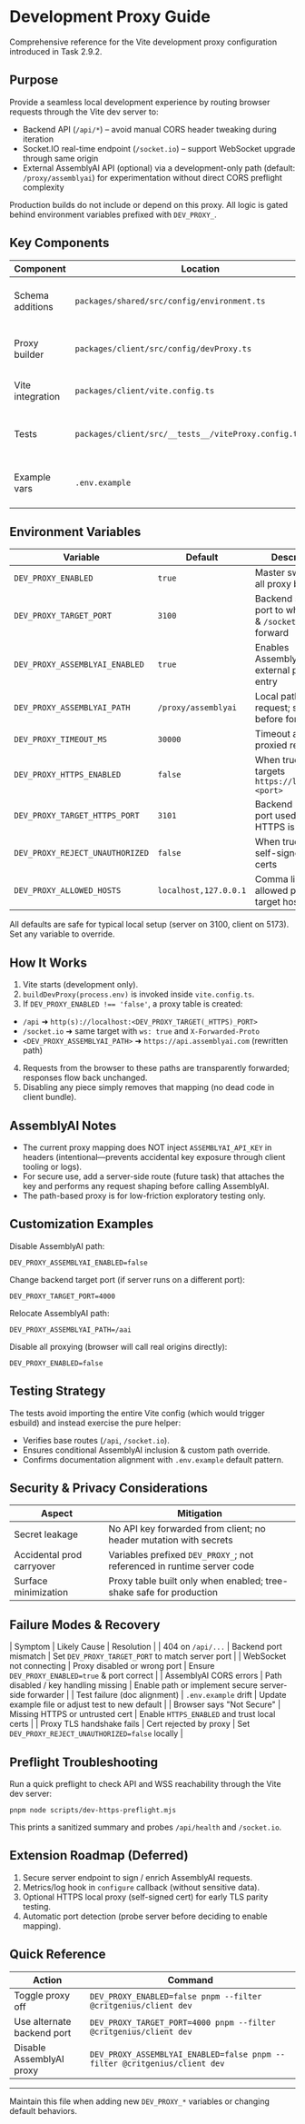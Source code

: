 # Development Proxy Guide

Comprehensive reference for the Vite development proxy configuration introduced in Task 2.9.2.

## Purpose

Provide a seamless local development experience by routing browser requests through the Vite dev
server to:

- Backend API (`/api/*`) – avoid manual CORS header tweaking during iteration
- Socket.IO real-time endpoint (`/socket.io`) – support WebSocket upgrade through same origin
- External AssemblyAI API (optional) via a development-only path (default: `/proxy/assemblyai`) for
  experimentation without direct CORS preflight complexity

Production builds do not include or depend on this proxy. All logic is gated behind environment
variables prefixed with `DEV_PROXY_`.

## Key Components

| Component        | Location                                                 | Responsibility                                  |
| ---------------- | -------------------------------------------------------- | ----------------------------------------------- |
| Schema additions | `packages/shared/src/config/environment.ts`              | Validated dev proxy env vars (defaults, safety) |
| Proxy builder    | `packages/client/src/config/devProxy.ts`                 | Pure helper building Vite `server.proxy` map    |
| Vite integration | `packages/client/vite.config.ts`                         | Conditionally injects proxy based on env        |
| Tests            | `packages/client/src/__tests__/viteProxy.config.test.ts` | Ensures helper logic & docs alignment           |
| Example vars     | `.env.example`                                           | Documents defaults & customization knobs        |

## Environment Variables

| Variable                       | Default             | Description                                                |
| ------------------------------ | ------------------- | ---------------------------------------------------------- |
| `DEV_PROXY_ENABLED`            | `true`              | Master switch for all proxy behavior                       |
| `DEV_PROXY_TARGET_PORT`        | `3100`              | Backend server port to which `/api` & `/socket.io` forward |
| `DEV_PROXY_ASSEMBLYAI_ENABLED` | `true`              | Enables AssemblyAI external proxy entry                    |
| `DEV_PROXY_ASSEMBLYAI_PATH`    | `/proxy/assemblyai` | Local path clients request; stripped before forwarding     |
| `DEV_PROXY_TIMEOUT_MS`         | `30000`             | Timeout applied to proxied requests                        |
| `DEV_PROXY_HTTPS_ENABLED`      | `false`             | When true, proxy targets `https://localhost:<port>`        |
| `DEV_PROXY_TARGET_HTTPS_PORT`  | `3101`              | Backend HTTPS port used when HTTPS is enabled              |
| `DEV_PROXY_REJECT_UNAUTHORIZED`| `false`             | When true, rejects self-signed/local certs                 |
| `DEV_PROXY_ALLOWED_HOSTS`      | `localhost,127.0.0.1` | Comma list of allowed proxy target hosts                 |

All defaults are safe for typical local setup (server on 3100, client on 5173). Set any variable to
override.

## How It Works

1. Vite starts (development only).
2. `buildDevProxy(process.env)` is invoked inside `vite.config.ts`.
3. If `DEV_PROXY_ENABLED !== 'false'`, a proxy table is created:
  - `/api` ➜ `http(s)://localhost:<DEV_PROXY_TARGET(_HTTPS)_PORT>`
  - `/socket.io` ➜ same target with `ws: true` and `X-Forwarded-Proto`
   - `<DEV_PROXY_ASSEMBLYAI_PATH>` ➜ `https://api.assemblyai.com` (rewritten path)
4. Requests from the browser to these paths are transparently forwarded; responses flow back
   unchanged.
5. Disabling any piece simply removes that mapping (no dead code in client bundle).

## AssemblyAI Notes

- The current proxy mapping does NOT inject `ASSEMBLYAI_API_KEY` in headers (intentional—prevents
  accidental key exposure through client tooling or logs).
- For secure use, add a server-side route (future task) that attaches the key and performs any
  request shaping before calling AssemblyAI.
- The path-based proxy is for low-friction exploratory testing only.

## Customization Examples

Disable AssemblyAI path:

```
DEV_PROXY_ASSEMBLYAI_ENABLED=false
```

Change backend target port (if server runs on a different port):

```
DEV_PROXY_TARGET_PORT=4000
```

Relocate AssemblyAI path:

```
DEV_PROXY_ASSEMBLYAI_PATH=/aai
```

Disable all proxying (browser will call real origins directly):

```
DEV_PROXY_ENABLED=false
```

## Testing Strategy

The tests avoid importing the entire Vite config (which would trigger esbuild) and instead exercise
the pure helper:

- Verifies base routes (`/api`, `/socket.io`).
- Ensures conditional AssemblyAI inclusion & custom path override.
- Confirms documentation alignment with `.env.example` default pattern.

## Security & Privacy Considerations

| Aspect                    | Mitigation                                                             |
| ------------------------- | ---------------------------------------------------------------------- |
| Secret leakage            | No API key forwarded from client; no header mutation with secrets      |
| Accidental prod carryover | Variables prefixed `DEV_PROXY_`; not referenced in runtime server code |
| Surface minimization      | Proxy table built only when enabled; tree-shake safe for production    |

## Failure Modes & Recovery

| Symptom                      | Likely Cause                         | Resolution                                            |
| 404 on `/api/...`            | Backend port mismatch                | Set `DEV_PROXY_TARGET_PORT` to match server port      |
| WebSocket not connecting     | Proxy disabled or wrong port         | Ensure `DEV_PROXY_ENABLED=true` & port correct        |
| AssemblyAI CORS errors       | Path disabled / key handling missing | Enable path or implement secure server-side forwarder |
| Test failure (doc alignment) | `.env.example` drift                 | Update example file or adjust test to new default     |
| Browser says "Not Secure"   | Missing HTTPS or untrusted cert      | Enable `HTTPS_ENABLED` and trust local certs          |
| Proxy TLS handshake fails    | Cert rejected by proxy               | Set `DEV_PROXY_REJECT_UNAUTHORIZED=false` locally     |

## Preflight Troubleshooting

Run a quick preflight to check API and WSS reachability through the Vite dev server:

```
pnpm node scripts/dev-https-preflight.mjs
```

This prints a sanitized summary and probes `/api/health` and `/socket.io`.

## Extension Roadmap (Deferred)

1. Secure server endpoint to sign / enrich AssemblyAI requests.
2. Metrics/log hook in `configure` callback (without sensitive data).
3. Optional HTTPS local proxy (self-signed cert) for early TLS parity testing.
4. Automatic port detection (probe server before deciding to enable mapping).

## Quick Reference

| Action                     | Command                                                                   |
| -------------------------- | ------------------------------------------------------------------------- |
| Toggle proxy off           | `DEV_PROXY_ENABLED=false pnpm --filter @critgenius/client dev`            |
| Use alternate backend port | `DEV_PROXY_TARGET_PORT=4000 pnpm --filter @critgenius/client dev`         |
| Disable AssemblyAI proxy   | `DEV_PROXY_ASSEMBLYAI_ENABLED=false pnpm --filter @critgenius/client dev` |

---

Maintain this file when adding new `DEV_PROXY_*` variables or changing default behaviors.
